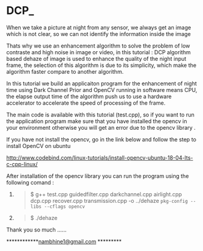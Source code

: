 # DCP_

When we take a picture at night from any sensor, we always get an image which is not clear, so we can not identify the information inside the image 

Thats why we use an enhancement algorithm to solve the problem of low contraste and high noise in image or video, in this tutorial : DCP algorithm based dehaze of image is used to enhance the quality of the night input frame, the selection of this algorithm is due to its simplicity, which make the algorithm faster compare to another algorithm.


In this tutorial we build an applicaiton program for the enhancement of night time using Dark Channel Prior and OpenCV running in software means CPU, the elapse output time of the algorithm push us to use  a hardware accelerator to accelerate the speed of processing of the frame.

The main code is available with this tutorial (test.cpp), so if you want to run the application program make sure that you have installed the opencv in your environment otherwise you will get an error due to the opencv library .

If you have not install the opencv, go in the link below and follow the step to install OpenCV on ubuntu

http://www.codebind.com/linux-tutorials/install-opencv-ubuntu-18-04-lts-c-cpp-linux/ 


After installation of the opencv library you can run the program using the following comand :



1. >$  g++ test.cpp guidedfilter.cpp darkchannel.cpp airlight.cpp dcp.cpp recover.cpp transmission.cpp -o ../dehaze `pkg-config --libs --cflags opencv`


2. >$ ./dehaze


Thank you so much ......

************nambhine1@gmail.com *********
